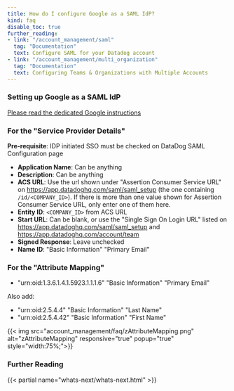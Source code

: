 ```yaml
---
title: How do I configure Google as a SAML IdP?
kind: faq
disable_toc: true
further_reading:
- link: "/account_management/saml"
  tag: "Documentation"
  text: Configure SAML for your Datadog account
- link: "/account_management/multi_organization"
  tag: "Documentation"
  text: Configuring Teams & Organizations with Multiple Accounts
---
```


### Setting up Google as a SAML IdP

[Please read the dedicated Google instructions](https://support.google.com/a/answer/6087519?hl=en)

### For the "Service Provider Details"

**Pre-requisite**: IDP initiated SSO must be checked on DataDog SAML Configuration page

* **Application Name**: Can be anything
* **Description**: Can be anything
* **ACS URL**: Use the url shown under "Assertion Consumer Service URL" on https://app.datadoghq.com/saml/saml_setup (the one containing `/id/<COMPANY_ID>`). If there is more than one value shown for Assertion Consumer Service URL, only enter one of them here.
* **Entity ID**:  `<COMPANY_ID>` from ACS URL
* **Start URL**: Can be blank, or use the "Single Sign On Login URL" listed on https://app.datadoghq.com/saml/saml_setup and https://app.datadoghq.com/account/team
* **Signed Response**: Leave unchecked
* **Name ID**: "Basic Information" "Primary Email"

### For the "Attribute Mapping"

* "urn:oid:1.3.6.1.4.1.5923.1.1.1.6" "Basic Information" "Primary Email"

Also add:

* "urn:oid:2.5.4.4" "Basic Information" "Last Name"
* "urn:oid:2.5.4.42" "Basic Information" "First Name"

{{< img src="account_management/faq/zAttributeMapping.png" alt="zAttributeMapping" responsive="true" popup="true" style="width:75%;">}}

### Further Reading

{{< partial name="whats-next/whats-next.html" >}}